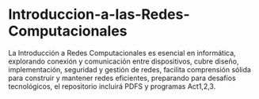 # Introduccion-a-las-Redes-Computacionales
La Introducción a Redes Computacionales es esencial en informática, explorando conexión y comunicación entre dispositivos, cubre diseño, implementación, seguridad y gestión de redes, facilita comprensión sólida para construir y mantener redes eficientes, preparando para desafíos tecnológicos, el repositorio incluirá PDFS y programas Act1,2,3.
